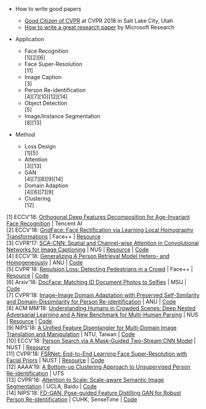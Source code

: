 * How to write good papers
	* [Good Citizen of CVPR](https://www.cc.gatech.edu/~parikh/citizenofcvpr/) at CVPR 2018 in Salt Lake City, Utah
	* [How to write a great research paper](https://www.microsoft.com/en-us/research/academic-program/write-great-research-paper/) by Microsoft Research
	

* Application  
	* Face Recognition  
        [1][2][6]
	* Face Super-Resolution  
        [11]
	* Image Caption  
        [3]  
	* Person Re-identification  
        [4][7][10][12][14]  
	* Object Detection   
		[5]  
	* Image/Instance Segmentation   
		[8][13]  
	
* Method     
	* Loss Design   
	    [1][5]   
	* Attention   
        [3][13]  
	* GAN  
        [4][7][8][9][14]  
	* Domain Adaption   
	    [4][6][7][9]      
	* Clustering   
	    [12] 

		
[1] ECCV'18: [Orthogonal Deep Features Decomposition for Age-Invariant Face Recognition](http://openaccess.thecvf.com/content_ECCV_2018/html/yitong_wang_Orthogonal_Deep_Features_ECCV_2018_paper.html) | Tencent AI   
[2] ECCV'18: [GridFace: Face Rectification via Learning Local Homography Transformations](https://arxiv.org/abs/1808.06210) | Face++ | [Resource](https://www.toutiao.com/a6596550630628655623/)    
[3] CVPR'17: [SCA-CNN: Spatial and Channel-wise Attention in Convolutional Networks for Image Captioning](https://arxiv.org/abs/1611.05594) | NUS | [Resource](https://blog.csdn.net/u014380165/article/details/78681164) | [Code](https://github.com/zjuchenlong/sca-cnn.cvpr17)   
[4] ECCV'18: [Generalizing A Person Retrieval Model Hetero- and Homogeneously](http://openaccess.thecvf.com/content_ECCV_2018/papers/Zhun_Zhong_Generalizing_A_Person_ECCV_2018_paper.pdf) | ANU | [Code](https://github.com/zhunzhong07/HHL)      
[5] CVPR'18: [Repulsion Loss: Detecting Pedestrians in a Crowd](https://arxiv.org/abs/1711.07752) | Face++ | [Resource](https://zhuanlan.zhihu.com/p/36797756) | [Code](https://github.com/bailvwangzi/repulsion_loss_ssd)   
[6] Arxiv'18: [DocFace: Matching ID Document Photos to Selfies](https://arxiv.org/abs/1805.02283) | MSU | [Code](https://github.com/seasonSH/DocFace)  
[7] CVPR'18: [Image-Image Domain Adaptation with Preserved Self-Similarity and Domain-Dissimilarity for Person Re-identification](http://openaccess.thecvf.com/content_cvpr_2018/papers/Deng_Image-Image_Domain_Adaptation_CVPR_2018_paper.pdf) | ANU | [Code](https://github.com/Simon4Yan/Learning-via-Translation)       
[8] ACM MM'18: [Understanding Humans in Crowded Scenes: Deep Nested Adversarial Learning and A New Benchmark for Multi-Human Parsing](https://arxiv.org/abs/1804.03287) | NUS | [Resource](https://lv-mhp.github.io/) | [Code](https://github.com/ZhaoJ9014/Multi-Human-Parsing_MHP)   
[9] NIPS'18: [A Unified Feature Disentangler for Multi-Domain Image Translation and Manipulation](https://arxiv.org/abs/1809.01361) | NTU, Taiwan | [Code](https://github.com/Alexander-H-Liu/UFDN)     
[10] ECCV'18: [Person Search via A Mask-Guided Two-Stream CNN Model](https://arxiv.org/abs/1807.08107) | NUST | [Resource](https://zhuanlan.zhihu.com/p/39282286)   
[11] CVPR'18: [FSRNet: End-to-End Learning Face Super-Resolution with Facial Priors](https://arxiv.org/abs/1711.10703) | NUST | [Resource](https://blog.csdn.net/GunGunSeeBlood/article/details/82975076) | [Code](https://github.com/tyshiwo/FSRNet)      
[12] AAAA'19: [A Bottom-up Clustering Approach to Unsupervised Person Re-identification](http://xuanyidong.com/pdf/AAAI19-vana.pdf) | UTS    
[13] CVPR'16: [Attention to Scale: Scale-aware Semantic Image Segmentation](https://www.cv-foundation.org/openaccess/content_cvpr_2016/papers/Chen_Attention_to_Scale_CVPR_2016_paper.pdf) | UCLA, Baidu | [Code](http://liangchiehchen.com/projects/DeepLab.html)     
[14] NIPS'18: [FD-GAN: Pose-guided Feature Distilling GAN for Robust Person Re-identification](https://arxiv.org/abs/1810.02936) | CUHK, SenseTime | [Code](https://github.com/yxgeee/FD-GAN)    